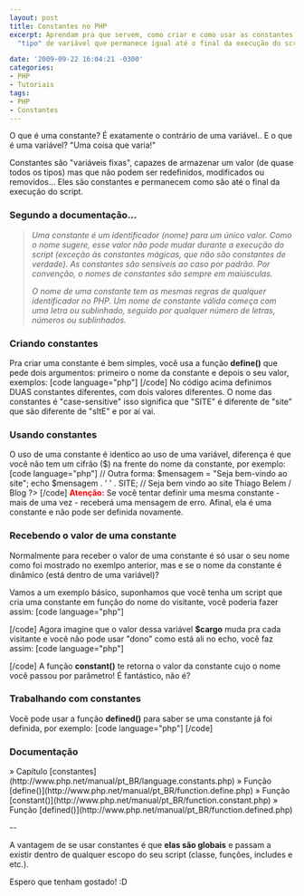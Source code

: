 ```yaml
---
layout: post
title: Constantes no PHP
excerpt: Aprendam pra que servem, como criar e como usar as constantes no PHP, um
  "tipo" de variável que permanece igual até o final da execução do script.

date: '2009-09-22 16:04:21 -0300'
categories:
- PHP
- Tutoriais
tags:
- PHP
- Constantes
---
```

O que é uma constante? É exatamente o contrário de uma variável.. E o que é uma variável? "Uma coisa que varia!"

Constantes são "variáveis fixas", capazes de armazenar um valor (de quase todos os tipos) mas que não podem ser redefinidos, modificados ou removidos... Eles são constantes e permanecem como são até o final da execução do script.

<h3>Segundo a documentação...</h3>
<blockquote><em>Uma constante é um identificador (nome) para um único valor. Como o nome sugere, esse valor não pode mudar durante a execução do script (exceção às  constantes mágicas, que não são constantes de verdade). As constantes são sensíveis ao caso por padrão. Por convenção, o nomes de constantes são sempre em maiúsculas.</em>

<em>O nome de uma constante tem as mesmas regras de qualquer identificador no PHP. Um nome de constante válida começa com uma letra ou sublinhado, seguido por qualquer número de letras, números ou sublinhados.</em>
</blockquote>
<h3>Criando constantes</h3>
Pra criar uma constante é bem simples, você usa a função <strong>define()</strong> que pede dois argumentos: primeiro o nome da constante e depois o seu valor, exemplos:
[code language="php"]
<?php
define('SITE', 'Thiago Belem / Blog');
define('site', 2);
?>
[/code]
No código acima definimos DUAS constantes diferentes, com dois valores diferentes. O nome das constantes é "case-sensitive" isso significa que "SITE" é diferente de "site" que são diferente de "sItE" e por aí vai.

<h3>Usando constantes</h3>
O uso de uma constante é identico ao uso de uma variável, diferença é que você não tem um cifrão ($) na frente do nome da constante, por exemplo:
[code language="php"]
<?php
define('SITE', 'Thiago Belem / Blog');
echo "Seja bem vindo ao site " . SITE;
// Seja bem vindo ao site Thiago Belem / Blog

// Outra forma:
$mensagem = "Seja bem-vindo ao site";
echo $mensagem . ' ' . SITE;
// Seja bem vindo ao site Thiago Belem / Blog
?>
[/code]
<strong style="color: red">Atenção:</strong> Se você tentar definir uma mesma constante - mais de uma vez - receberá uma mensagem de erro. Afinal, ela é uma constante e não pode ser definida novamente.

<h3>Recebendo o valor de uma constante</h3>
Normalmente para receber o valor de uma constante é só usar o seu nome como foi mostrado no exemlpo anterior, mas e se o nome da constante é dinâmico (está dentro de uma variável)?

Vamos a um exemplo básico, suponhamos que você tenha um script que cria uma constante em função do nome do visitante, você poderia fazer assim:
[code language="php"]
<?php
$cargo = 'dono';
$nome = 'Thiago Belem';

 // Cria uma constante 'dono' com o valor 'Thiago Belem'
define($cargo, $nome);

echo "O " . $cargo . " do blog é o " . dono . "!";
// O dono do blog é o Thiago Belem!
?>
[/code]
Agora imagine que o valor dessa variável <strong>$cargo</strong> muda pra cada visitante e você não pode usar "dono" como está ali no echo, você faz assim:
[code language="php"]
<?php
$cargo = 'dono';
$nome = 'Thiago Belem';

 // Cria uma constante 'dono' com o valor 'Thiago Belem'
define($cargo, $nome);

echo "O " . $cargo . " do blog é o " . constant($cargo) . "!";
// O dono do blog é o Thiago Belem!
?>
[/code]
A função <strong>constant()</strong> te retorna o valor da constante cujo o nome você passou por parâmetro! É fantástico, não é?

<h3>Trabalhando com constantes</h3>
Você pode usar a função <strong>defined()</strong> para saber se uma constante já foi definida, por exemplo:
[code language="php"]
<?php
// Verifica se a constante SITE não foi definida
if (defined('SITE') == false) {
	define('SITE', 'Thiago Belem / Blog');
}
?>
[/code]

<h3>Documentação</h3>
» Capítulo [constantes](http://www.php.net/manual/pt_BR/language.constants.php)
» Função [define()](http://www.php.net/manual/pt_BR/function.define.php)
» Função [constant()](http://www.php.net/manual/pt_BR/function.constant.php)
» Função [defined()](http://www.php.net/manual/pt_BR/function.defined.php)

--

A vantagem de se usar constantes é que <strong>elas são globais</strong> e passam a existir dentro de qualquer escopo do seu script (classe, funções, includes e etc.).

Espero que tenham gostado! :D

